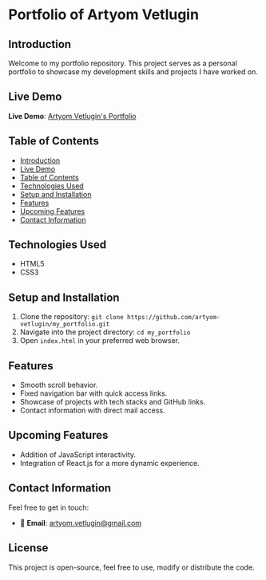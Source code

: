 # Portfolio of Artyom Vetlugin

## Introduction

Welcome to my portfolio repository. This project serves as a personal portfolio to showcase my development skills and projects I have worked on.

## Live Demo

**Live Demo**: [Artyom Vetlugin's Portfolio](https://storage.googleapis.com/av_portfolio_bucket/index.html)


## Table of Contents

- [Introduction](#introduction)
- [Live Demo](#live-demo)
- [Table of Contents](#table-of-contents)
- [Technologies Used](#technologies-used)
- [Setup and Installation](#setup-and-installation)
- [Features](#features)
- [Upcoming Features](#upcoming-features)
- [Contact Information](#contact-information)

## Technologies Used

- HTML5
- CSS3

## Setup and Installation

1. Clone the repository: `git clone https://github.com/artyom-vetlugin/my_portfolio.git`
2. Navigate into the project directory: `cd my_portfolio`
3. Open `index.html` in your preferred web browser.


## Features

- Smooth scroll behavior.
- Fixed navigation bar with quick access links.
- Showcase of projects with tech stacks and GitHub links.
- Contact information with direct mail access.

## Upcoming Features

- Addition of JavaScript interactivity.
- Integration of React.js for a more dynamic experience.

## Contact Information

Feel free to get in touch:

- 📧 **Email**: [artyom.vetlugin@gmail.com](mailto:artyom.vetlugin@gmail.com)

## License

This project is open-source, feel free to use, modify or distribute the code.
